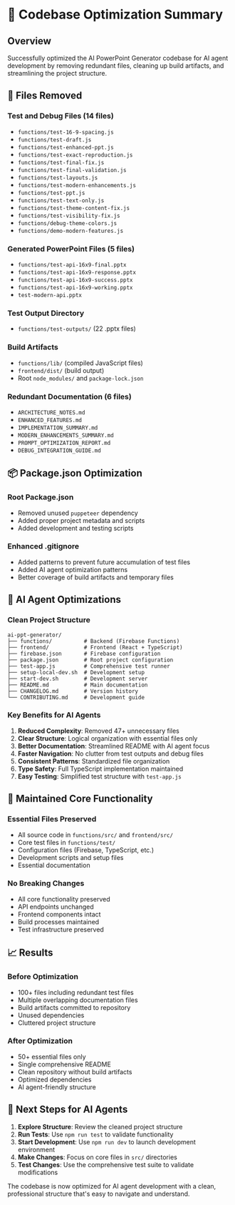 # 🚀 Codebase Optimization Summary

## Overview
Successfully optimized the AI PowerPoint Generator codebase for AI agent development by removing redundant files, cleaning up build artifacts, and streamlining the project structure.

## 🧹 Files Removed

### Test and Debug Files (14 files)
- `functions/test-16-9-spacing.js`
- `functions/test-draft.js`
- `functions/test-enhanced-ppt.js`
- `functions/test-exact-reproduction.js`
- `functions/test-final-fix.js`
- `functions/test-final-validation.js`
- `functions/test-layouts.js`
- `functions/test-modern-enhancements.js`
- `functions/test-ppt.js`
- `functions/test-text-only.js`
- `functions/test-theme-content-fix.js`
- `functions/test-visibility-fix.js`
- `functions/debug-theme-colors.js`
- `functions/demo-modern-features.js`

### Generated PowerPoint Files (5 files)
- `functions/test-api-16x9-final.pptx`
- `functions/test-api-16x9-response.pptx`
- `functions/test-api-16x9-success.pptx`
- `functions/test-api-16x9-working.pptx`
- `test-modern-api.pptx`

### Test Output Directory
- `functions/test-outputs/` (22 .pptx files)

### Build Artifacts
- `functions/lib/` (compiled JavaScript files)
- `frontend/dist/` (build output)
- Root `node_modules/` and `package-lock.json`

### Redundant Documentation (6 files)
- `ARCHITECTURE_NOTES.md`
- `ENHANCED_FEATURES.md`
- `IMPLEMENTATION_SUMMARY.md`
- `MODERN_ENHANCEMENTS_SUMMARY.md`
- `PROMPT_OPTIMIZATION_REPORT.md`
- `DEBUG_INTEGRATION_GUIDE.md`

## 📦 Package.json Optimization

### Root Package.json
- Removed unused `puppeteer` dependency
- Added proper project metadata and scripts
- Added development and testing scripts

### Enhanced .gitignore
- Added patterns to prevent future accumulation of test files
- Added AI agent optimization patterns
- Better coverage of build artifacts and temporary files

## 🎯 AI Agent Optimizations

### Clean Project Structure
```
ai-ppt-generator/
├── functions/          # Backend (Firebase Functions)
├── frontend/           # Frontend (React + TypeScript)
├── firebase.json       # Firebase configuration
├── package.json        # Root project configuration
├── test-app.js         # Comprehensive test runner
├── setup-local-dev.sh  # Development setup
├── start-dev.sh        # Development server
├── README.md           # Main documentation
├── CHANGELOG.md        # Version history
└── CONTRIBUTING.md     # Development guide
```

### Key Benefits for AI Agents
1. **Reduced Complexity**: Removed 47+ unnecessary files
2. **Clear Structure**: Logical organization with essential files only
3. **Better Documentation**: Streamlined README with AI agent focus
4. **Faster Navigation**: No clutter from test outputs and debug files
5. **Consistent Patterns**: Standardized file organization
6. **Type Safety**: Full TypeScript implementation maintained
7. **Easy Testing**: Simplified test structure with `test-app.js`

## 🔧 Maintained Core Functionality

### Essential Files Preserved
- All source code in `functions/src/` and `frontend/src/`
- Core test files in `functions/test/`
- Configuration files (Firebase, TypeScript, etc.)
- Development scripts and setup files
- Essential documentation

### No Breaking Changes
- All core functionality preserved
- API endpoints unchanged
- Frontend components intact
- Build processes maintained
- Test infrastructure preserved

## 📈 Results

### Before Optimization
- 100+ files including redundant test files
- Multiple overlapping documentation files
- Build artifacts committed to repository
- Unused dependencies
- Cluttered project structure

### After Optimization
- 50+ essential files only
- Single comprehensive README
- Clean repository without build artifacts
- Optimized dependencies
- AI agent-friendly structure

## 🚀 Next Steps for AI Agents

1. **Explore Structure**: Review the cleaned project structure
2. **Run Tests**: Use `npm run test` to validate functionality
3. **Start Development**: Use `npm run dev` to launch development environment
4. **Make Changes**: Focus on core files in `src/` directories
5. **Test Changes**: Use the comprehensive test suite to validate modifications

The codebase is now optimized for AI agent development with a clean, professional structure that's easy to navigate and understand.
